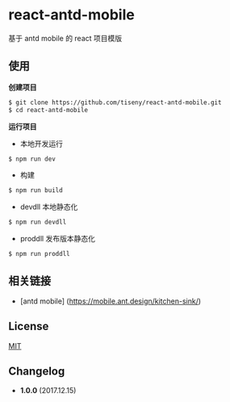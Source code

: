 # react-antd-mobile
基于 antd mobile 的 react 项目模版

## 使用

**创建项目**

```bash
$ git clone https://github.com/tiseny/react-antd-mobile.git
$ cd react-antd-mobile  
```

**运行项目**

* 本地开发运行

```bash
$ npm run dev
```

* 构建

```bash
$ npm run build
```

* devdll 本地静态化

```bash
$ npm run devdll
```

* proddll 发布版本静态化

```bash
$ npm run proddll
```

## 相关链接

- [antd mobile] (https://mobile.ant.design/kitchen-sink/)

## License

[MIT](https://opensource.org/licenses/MIT)

## Changelog

- **1.0.0** (2017.12.15)